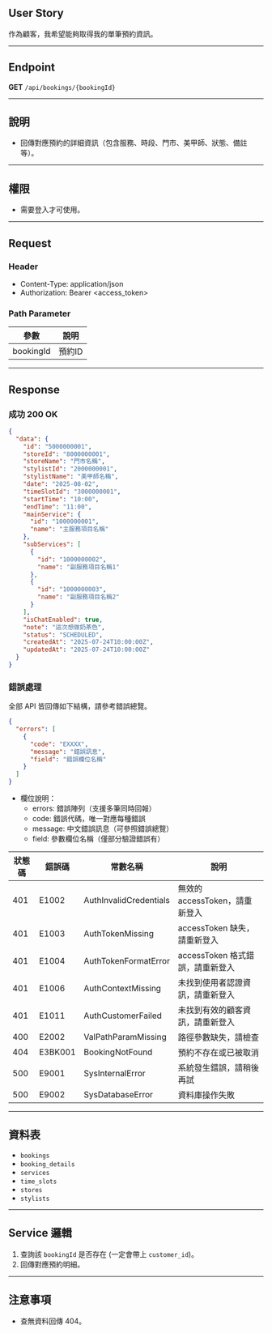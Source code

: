 ## User Story

作為顧客，我希望能夠取得我的單筆預約資訊。

---

## Endpoint

**GET** `/api/bookings/{bookingId}`

---

## 說明

- 回傳對應預約的詳細資訊（包含服務、時段、門市、美甲師、狀態、備註等）。

---

## 權限

- 需要登入才可使用。

---

## Request

### Header

- Content-Type: application/json
- Authorization: Bearer <access_token>

### Path Parameter

| 參數      | 說明   |
| --------- | ------ |
| bookingId | 預約ID |

---

## Response

### 成功 200 OK

```json
{
  "data": {
    "id": "5000000001",
    "storeId": "8000000001",
    "storeName": "門市名稱",
    "stylistId": "2000000001",
    "stylistName": "美甲師名稱",
    "date": "2025-08-02",
    "timeSlotId": "3000000001",
    "startTime": "10:00",
    "endTime": "11:00",
    "mainService": {
      "id": "1000000001",
      "name": "主服務項目名稱"
    },
    "subServices": [
      {
        "id": "1000000002",
        "name": "副服務項目名稱1"
      },
      {
        "id": "1000000003",
        "name": "副服務項目名稱2"
      }
    ],
    "isChatEnabled": true,
    "note": "這次想做奶茶色",
    "status": "SCHEDULED",
    "createdAt": "2025-07-24T10:00:00Z",
    "updatedAt": "2025-07-24T10:00:00Z"
  }
}
```

### 錯誤處理

全部 API 皆回傳如下結構，請參考錯誤總覽。

```json
{
  "errors": [
    {
      "code": "EXXXX",
      "message": "錯誤訊息",
      "field": "錯誤欄位名稱"
    }
  ]
}
```

- 欄位說明：
  - errors: 錯誤陣列（支援多筆同時回報）
  - code: 錯誤代碼，唯一對應每種錯誤
  - message: 中文錯誤訊息（可參照錯誤總覽）
  - field: 參數欄位名稱（僅部分驗證錯誤有）

| 狀態碼 | 錯誤碼  | 常數名稱               | 說明                             |
| ------ | ------- | ---------------------- | -------------------------------- |
| 401    | E1002   | AuthInvalidCredentials | 無效的 accessToken，請重新登入   |
| 401    | E1003   | AuthTokenMissing       | accessToken 缺失，請重新登入     |
| 401    | E1004   | AuthTokenFormatError   | accessToken 格式錯誤，請重新登入 |
| 401    | E1006   | AuthContextMissing     | 未找到使用者認證資訊，請重新登入 |
| 401    | E1011   | AuthCustomerFailed     | 未找到有效的顧客資訊，請重新登入 |
| 400    | E2002   | ValPathParamMissing    | 路徑參數缺失，請檢查             |
| 404    | E3BK001 | BookingNotFound        | 預約不存在或已被取消             |
| 500    | E9001   | SysInternalError       | 系統發生錯誤，請稍後再試         |
| 500    | E9002   | SysDatabaseError       | 資料庫操作失敗                   |

---

## 資料表

- `bookings`
- `booking_details`
- `services`
- `time_slots`
- `stores`
- `stylists`

---

## Service 邏輯

1. 查詢該 `bookingId` 是否存在 (一定會帶上 `customer_id`)。
2. 回傳對應預約明細。

---

## 注意事項

- 查無資料回傳 404。
